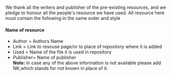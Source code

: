 We thank all the writers and publisher of the pre-existing resources, and we pledge to honour all the people's resource we have used.
All resource here must contain the following in the same order and style
#### Name of resource
* Author = Authors Name
* Link = Link to resouse page/or to place of repository where it is added
* Used = Name of the file it is used in repository
* Publisher= Name of publisher </br>
<b>Note:</b> In case any of the above information is not available please add NK,which stands for not known in place of it.
